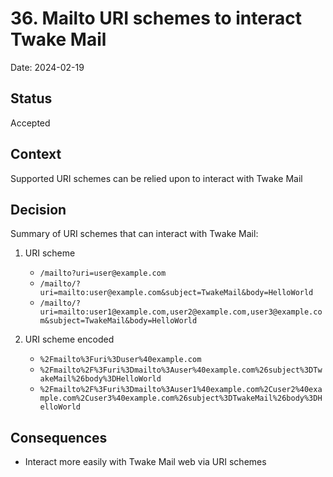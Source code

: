# 36. Mailto URI schemes to interact Twake Mail

Date: 2024-02-19

## Status

Accepted

## Context

Supported URI schemes can be relied upon to interact with Twake Mail

## Decision

Summary of URI schemes that can interact with Twake Mail:

1. URI scheme

   - `/mailto?uri=user@example.com`
   - `/mailto/?uri=mailto:user@example.com&subject=TwakeMail&body=HelloWorld`
   - `/mailto/?uri=mailto:user1@example.com,user2@example.com,user3@example.com&subject=TwakeMail&body=HelloWorld`

2. URI scheme encoded

   - `%2Fmailto%3Furi%3Duser%40example.com`
   - `%2Fmailto%2F%3Furi%3Dmailto%3Auser%40example.com%26subject%3DTwakeMail%26body%3DHelloWorld`
   - `%2Fmailto%2F%3Furi%3Dmailto%3Auser1%40example.com%2Cuser2%40example.com%2Cuser3%40example.com%26subject%3DTwakeMail%26body%3DHelloWorld`

## Consequences

- Interact more easily with Twake Mail web via URI schemes
